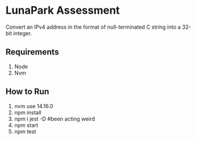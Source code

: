 # LunaPark Assessment
Convert an IPv4 address in the format of null-terminated C string into a 32-bit integer.

## Requirements
1. Node
2. Nvm

## How to Run
1. nvm use 14.16.0
2. npm install
3. npm i jest -D #been acting weird  
4. npm start
5. npm test

